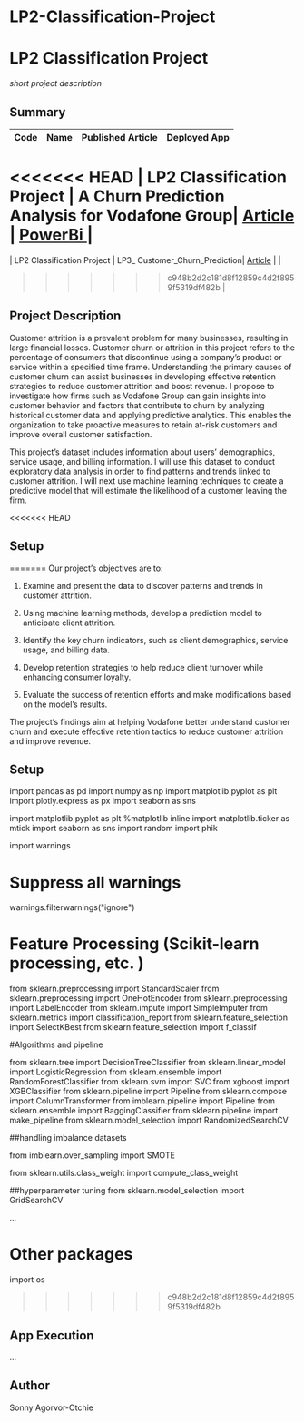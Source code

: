 # LP2-Classification-Project

# LP2 Classification Project 
*short project description*

## Summary
| Code      | Name        | Published Article |  Deployed App |
|-----------|-------------|:-------------:|------:|
<<<<<<< HEAD
| LP2 Classification Project  | A Churn Prediction Analysis for Vodafone Group| [Article](https://medium.com/@otchie.sonny/maximizing-customer-retention-a-churn-prediction-analysis-for-vodafone-group-ee561f98a4cd) | [PowerBi ]() |
=======
| LP2 Classification Project | LP3_ Customer_Churn_Prediction| [Article](https://medium.com/@otchie.sonny/maximizing-customer-retention-a-churn-prediction-analysis-for-vodafone-group-ee561f98a4cd) | []() |
>>>>>>> c948b2d2c181d8f12859c4d2f8959f5319df482b
|  
## Project Description
Customer attrition is a prevalent problem for many businesses, resulting in large financial losses. Customer churn or attrition in this project refers to the percentage of consumers that discontinue using a company’s product or service within a specified time frame. Understanding the primary causes of customer churn can assist businesses in developing effective retention strategies to reduce customer attrition and boost revenue. I propose to investigate how firms such as Vodafone Group can gain insights into customer behavior and factors that contribute to churn by analyzing historical customer data and applying predictive analytics. This enables the organization to take proactive measures to retain at-risk customers and improve overall customer satisfaction.

This project’s dataset includes information about users’ demographics, service usage, and billing information. I will use this dataset to conduct exploratory data analysis in order to find patterns and trends linked to customer attrition. I will next use machine learning techniques to create a predictive model that will estimate the likelihood of a customer leaving the firm.

<<<<<<< HEAD

## Setup

=======
Our project’s objectives are to:

1. Examine and present the data to discover patterns and trends in customer attrition.

2. Using machine learning methods, develop a prediction model to anticipate client attrition.

3. Identify the key churn indicators, such as client demographics, service usage, and billing data.

4. Develop retention strategies to help reduce client turnover while enhancing consumer loyalty.

5. Evaluate the success of retention efforts and make modifications based on the model’s results.

The project’s findings aim at helping Vodafone better understand customer churn and execute effective retention tactics to reduce customer attrition and improve revenue.

## Setup
import pandas as pd
import numpy as np
import matplotlib.pyplot as plt
import plotly.express as px
import seaborn as sns 

import matplotlib.pyplot as plt 
%matplotlib inline
import matplotlib.ticker as mtick
import seaborn as sns 
import random
import phik

import warnings

# Suppress all warnings
warnings.filterwarnings("ignore")

# Feature Processing (Scikit-learn processing, etc. )
from sklearn.preprocessing import StandardScaler
from sklearn.preprocessing import OneHotEncoder
from sklearn.preprocessing import LabelEncoder
from sklearn.impute import SimpleImputer
from sklearn.metrics import classification_report
from sklearn.feature_selection import SelectKBest
from sklearn.feature_selection import f_classif

#Algorithms and pipeline

from sklearn.tree import DecisionTreeClassifier
from sklearn.linear_model import LogisticRegression
from sklearn.ensemble import RandomForestClassifier
from sklearn.svm import SVC
from xgboost import XGBClassifier
from sklearn.pipeline import Pipeline
from sklearn.compose import ColumnTransformer 
from imblearn.pipeline import Pipeline
from sklearn.ensemble import BaggingClassifier
from sklearn.pipeline import make_pipeline
from sklearn.model_selection import RandomizedSearchCV

##handling imbalance datasets

from imblearn.over_sampling import SMOTE

from sklearn.utils.class_weight import compute_class_weight

##hyperparameter tuning
from sklearn.model_selection import GridSearchCV


...

# Other packages
import os
>>>>>>> c948b2d2c181d8f12859c4d2f8959f5319df482b

## App Execution
...

## Author
Sonny Agorvor-Otchie 


